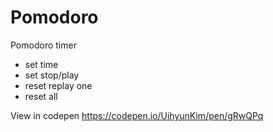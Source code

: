 # Pomodoro
Pomodoro timer
* set time
* set stop/play
* reset replay one
* reset all

View in codepen
https://codepen.io/UihyunKim/pen/gRwQPq
